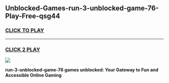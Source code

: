 
## Unblocked-Games-run-3-unblocked-game-76-Play-Free-qsg44
<h3>
<a href="https://premium76.site?title=run-3-unblocked-game-76&ref=18A1">CLICK TO PLAY</a></h3>
<hr>

<h3>
<a href="https://premium76.site?title=run-3-unblocked-game-76&ref=18A1">CLICK 2 PLAY</a>
  
</h3>

<a href="https://premium76.site?title=run-3-unblocked-game-76&ref=18A1"><img src="https://clearcache.store/games.png"></a>


**run-3-unblocked-game-76 games unblocked: Your Gateway to Fun and Accessible Online Gaming**

